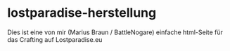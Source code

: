 # lostparadise-herstellung

Dies ist eine von mir (Marius Braun / BattleNogare) einfache html-Seite für das Crafting auf Lostparadise.eu

